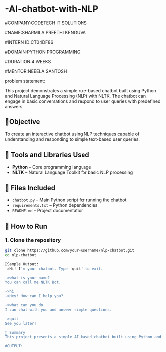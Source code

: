 # -AI-chatbot-with-NLP

#COMPANY:CODETECH IT SOLUTIONS

#NAME:SHARMILA PREETHI KENGUVA

#INTERN ID:CT04DF86

#DOMAIN:PYTHON PROGRAMMING

#DURATION:4 WEEKS

#MENTOR:NEEELA SANTOSH

problem statement: 

This project demonstrates a simple rule-based chatbot built using Python and Natural Language Processing (NLP) with NLTK. The chatbot can engage in basic conversations and respond to user queries with predefined answers.

## 📌Objective

To create an interactive chatbot using NLP techniques capable of understanding and responding to simple text-based user queries.

## 🧰 Tools and Libraries Used

- **Python** – Core programming language
- **NLTK** – Natural Language Toolkit for basic NLP processing

## 📂 Files Included

- `chatbot.py` – Main Python script for running the chatbot
- `requirements.txt` – Python dependencies
- `README.md` – Project documentation

## 🚀 How to Run

### 1. Clone the repository
```bash
git clone https://github.com/your-username/nlp-chatbot.git
cd nlp-chatbot

📌Sample Output:
->Hi! I'm your chatbot. Type 'quit' to exit.

->what is your name?
You can call me NLTK Bot.

->hi
->Hey! How can I help you?

->what can you do
I can chat with you and answer simple questions.

->quit
See you later!

📌 Summary
This project presents a simple AI-based chatbot built using Python and Natural Language Processing (NLP) with the NLTK library. The chatbot is capable of understanding basic user inputs and responding with predefined answers using pattern matching. It demonstrates how rule-based NLP techniques can be used to create interactive and responsive conversational bots. The chatbot is easy to expand and can serve as a foundation for more advanced AI assistants by integrating machine learning, APIs, or multilingual support in future developments.

#OUTPUT:


